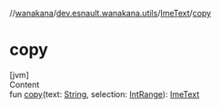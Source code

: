 //[wanakana](../../index.md)/[dev.esnault.wanakana.utils](../index.md)/[ImeText](index.md)/[copy](copy.md)



# copy  
[jvm]  
Content  
fun [copy](copy.md)(text: [String](https://kotlinlang.org/api/latest/jvm/stdlib/kotlin/-string/index.html), selection: [IntRange](https://kotlinlang.org/api/latest/jvm/stdlib/kotlin.ranges/-int-range/index.html)): [ImeText](index.md)  



